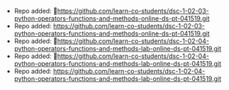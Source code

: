 
- Repo added: https://github.com/learn-co-students/dsc-1-02-03-python-operators-functions-and-methods-online-ds-pt-041519.git
- Repo added: https://github.com/learn-co-students/dsc-1-02-03-python-operators-functions-and-methods-online-ds-pt-041519.git
- Repo added: https://github.com/learn-co-students/dsc-1-02-04-python-operators-functions-and-methods-lab-online-ds-pt-041519.git
- Repo added: https://github.com/learn-co-students/dsc-1-02-04-python-operators-functions-and-methods-lab-online-ds-pt-041519.git
- Repo added: https://github.com/learn-co-students/dsc-1-02-04-python-operators-functions-and-methods-lab-online-ds-pt-041519.git